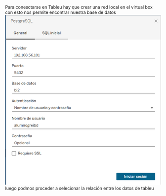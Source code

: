Para conesctarse en Tableu  hay que crear una red local en el virtual box con esto nos permite encontrar nuestra base de datos
![Alt text](image-1.png)
luego podmos proceder a selecionar la relación entre los datos de tableu